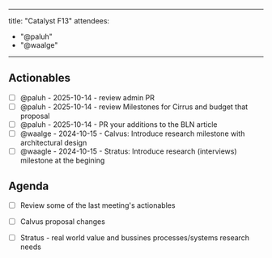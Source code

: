 
---
title: "Catalyst F13"
attendees:
  - "@paluh"
  - "@waalge"
---

## Actionables

- [ ] @paluh  - 2025-10-14 - review admin PR
- [ ] @paluh  - 2025-10-14 - review Milestones for Cirrus and budget that proposal
- [ ] @paluh  - 2025-10-14 - PR your additions to the BLN article
- [ ] @waalge - 2024-10-15 - Calvus: Introduce research milestone with architectural design
- [ ] @waagle - 2024-10-15 - Stratus: Introduce research (interviews) milestone at the begining

## Agenda

- [ ] Review some of the last meeting's actionables
- [ ] Calvus proposal changes
- [ ] Stratus - real world value and bussines processes/systems research needs


